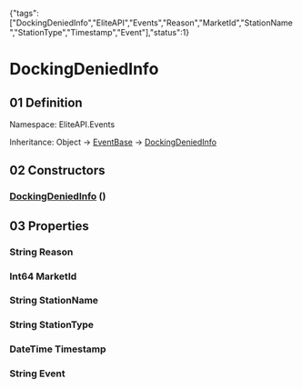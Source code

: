 {"tags":["DockingDeniedInfo","EliteAPI","Events","Reason","MarketId","StationName","StationType","Timestamp","Event"],"status":1}

# DockingDeniedInfo

## 01 Definition

Namespace: <span class='code'>EliteAPI.Events</span>

Inheritance: <span class='code'>Object</span> → <span class='code'>[EventBase](../../EliteAPI/Events/EventBase.html)</span> → <span class='code'>[DockingDeniedInfo](../../EliteAPI/Events/DockingDeniedInfo.html)</span>

## 02 Constructors

### <span class='code'>[DockingDeniedInfo](../../EliteAPI/Events/DockingDeniedInfo.html)</span> ()

## 03 Properties

### <span class='code'>String</span> Reason

### <span class='code'>Int64</span> MarketId

### <span class='code'>String</span> StationName

### <span class='code'>String</span> StationType

### <span class='code'>DateTime</span> Timestamp

### <span class='code'>String</span> Event

